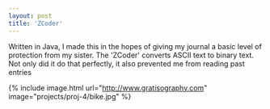 ```yaml
---
layout: post
title: 'ZCoder'
---
```


Written in Java, I made this in the hopes of giving my journal a basic level of
protection from my sister. The 'ZCoder' converts ASCII text to binary text. Not
only did it do that perfectly, it also prevented me from reading past entries

{% include image.html url="http://www.gratisography.com" image="projects/proj-4/bike.jpg" %}
